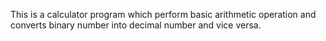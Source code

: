 This is a calculator program which perform basic arithmetic operation and converts binary number into decimal number and vice versa.
